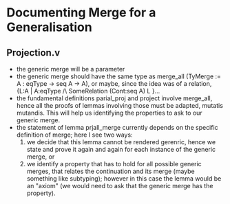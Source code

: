# Documenting Merge for a Generalisation

## Projection.v

* the generic merge will be a parameter
* the generic merge should have the same type as merge_all (TyMerge := A : eqType -> seq A -> A), or maybe, since the idea was of a relation, {L:A | A:eqType /\ SomeRelation (Cont:seq A) L }...
* the fundamental definitions parial_proj and project involve merge_all, hence all the proofs of lemmas involving those must be adapted, mutatis mutandis. This will help us identifying the properties to ask to our generic merge.
* the statement of lemma prjall_merge currently depends on the specific definition of merge; here I see two ways:
  1. we decide that this lemma cannot be rendered gerenric, hence we state and prove it again and again for each instance of the generic merge, or
  2. we identify a property that has to hold for all possible generic merges, that relates the continuation and its merge (maybe something like subtyping); however in this case the lemma would be an "axiom" (we would need to ask that the generic merge has the property).
